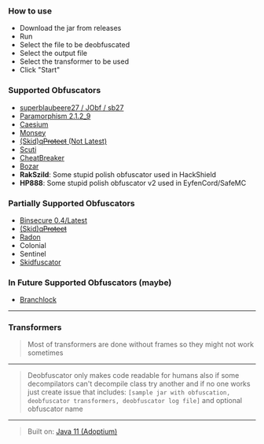 ### How to use

- Download the jar from releases
- Run
- Select the file to be deobfuscated
- Select the output file
- Select the transformer to be used
- Click "Start"

### Supported Obfuscators

- [superblaubeere27 / JObf / sb27](https://github.com/superblaubeere27/obfuscator)
- [Paramorphism 2.1.2_9](https://paramorphism.dev/)
- [Caesium](https://github.com/sim0n/Caesium)
- [Monsey](https://github.com/Hippo/Mosey)
- [(Skid)q~~Protect~~ (Not Latest)](https://mdma.dev/)
- [Scuti](https://github.com/netindev/scuti)
- [CheatBreaker](https://github.com/CheatBreaker/Obf)
- [Bozar](https://github.com/vimasig/Bozar)
- **RakSzild**: Some stupid polish obfuscator used in HackShield
- **HP888**: Some stupid polish obfuscator v2 used in EyfenCord/SafeMC

### Partially Supported Obfuscators

- [Binsecure 0.4/Latest](https://binclub.dev/purchasing/)
- [(Skid)q~~Protect~~](https://mdma.dev/)
- [Radon](https://github.com/ItzSomebody/radon)
- Colonial
- Sentinel
- [Skidfuscator](https://github.com/terminalsin/skidfuscator-java-obfuscator)

### In Future Supported Obfuscators (maybe)

- [Branchlock](https://branchlock.net/)

---

### Transformers

> Most of transformers are done without frames so they might not work sometimes

---

> Deobfuscator only makes code readable for humans also if some decompilators can't decompile class try another and if
> no one works just create issue that
> includes: `[sample jar with obfuscation, deobfuscator transformers, deobfuscator log file]` and optional obfuscator name

---

> Built on: [Java 11 (Adoptium)](https://adoptium.net/temurin/releases/?version=11)
